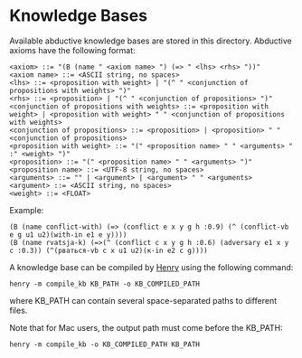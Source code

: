 Knowledge Bases
===============

Available abductive knowledge bases are stored in this directory.
Abductive axioms have the following format:

```
<axiom> ::= "(B (name " <axiom name> ") (=> " <lhs> <rhs> "))"
<axiom name> ::= <ASCII string, no spaces>
<lhs> ::= <proposition with weight> | "(^ " <conjunction of propositions with weights> ")"
<rhs> ::= <proposition> | "(^ " <conjunction of propositions> ")"
<conjunction of propositions with weights> ::= <proposition with weight> | <proposition with weight> " " <conjunction of propositions with weights>
<conjunction of propositions> ::= <proposition> | <proposition> " " <conjunction of propositions>
<proposition with weight> ::= "(" <proposition name> " " <arguments> " :" <weight> ")"
<proposition> ::= "(" <proposition name> " " <arguments> ")"
<proposition name> ::= <UTF-8 string, no spaces>
<arguments> ::= "" | <argument> | <argument> " " <arguments>
<argument> ::= <ASCII string, no spaces>
<weight> ::= <FLOAT>
```

Example:

```
(B (name conflict-with) (=> (conflict e x y g h :0.9) (^ (conflict-vb e g u1 u2)(with-in e1 e y))))
(B (name rvatsja-k) (=>(^ (conflict c x y g h :0.6) (adversary e1 x y c :0.3)) (^(рваться-vb c x u1 u2)(к-in e2 c g))))
```

A knowledge base can be compiled by [Henry](https://github.com/naoya-i/henry-n700) using the following command:

```
henry -m compile_kb KB_PATH -o KB_COMPILED_PATH
```
where KB_PATH can contain several space-separated paths to different files.


Note that for Mac users, the output path must come before the KB_PATH:

```
henry -m compile_kb -o KB_COMPILED_PATH KB_PATH
```
